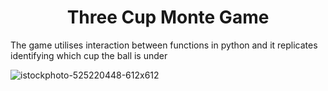<h1 align="center">Three Cup Monte Game</h1>
The game utilises interaction between functions in python and it replicates identifying which cup the ball is under

![istockphoto-525220448-612x612](https://github.com/user-attachments/assets/68608212-ee7c-4633-a9c3-72d56d9b73f1)
